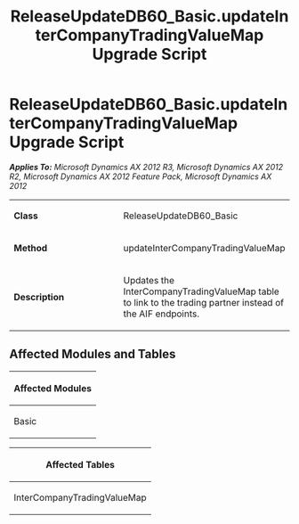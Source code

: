 ﻿---
title: ReleaseUpdateDB60_Basic.updateInterCompanyTradingValueMap Upgrade Script
TOCTitle: ReleaseUpdateDB60_Basic.updateInterCompanyTradingValueMap Upgrade Script
ms:assetid: 2183d07a-dee1-96c2-cc0a-e7afb6966c55
ms:mtpsurl: https://msdn.microsoft.com/en-us/library/JJ684924(v=AX.60)
ms:contentKeyID: 49707126
ms.date: 05/18/2015
mtps_version: v=AX.60
---

# ReleaseUpdateDB60\_Basic.updateInterCompanyTradingValueMap Upgrade Script 


_**Applies To:** Microsoft Dynamics AX 2012 R3, Microsoft Dynamics AX 2012 R2, Microsoft Dynamics AX 2012 Feature Pack, Microsoft Dynamics AX 2012_

<table>
<colgroup>
<col style="width: 50%" />
<col style="width: 50%" />
</colgroup>
<tbody>
<tr class="odd">
<td><p><strong>Class</strong></p></td>
<td><p>ReleaseUpdateDB60_Basic</p></td>
</tr>
<tr class="even">
<td><p><strong>Method</strong></p></td>
<td><p>updateInterCompanyTradingValueMap</p></td>
</tr>
<tr class="odd">
<td><p><strong>Description</strong></p></td>
<td><p>Updates the InterCompanyTradingValueMap table to link to the trading partner instead of the AIF endpoints.</p></td>
</tr>
</tbody>
</table>


## Affected Modules and Tables

<table>
<colgroup>
<col style="width: 100%" />
</colgroup>
<thead>
<tr class="header">
<th><p>Affected Modules</p></th>
</tr>
</thead>
<tbody>
<tr class="odd">
<td><p>Basic</p></td>
</tr>
</tbody>
</table>


<table>
<colgroup>
<col style="width: 100%" />
</colgroup>
<thead>
<tr class="header">
<th><p>Affected Tables</p></th>
</tr>
</thead>
<tbody>
<tr class="odd">
<td><p>InterCompanyTradingValueMap</p></td>
</tr>
</tbody>
</table>

  



